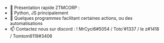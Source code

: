 - 👋 Présentation rapide ZTMCORP :
- 🌱 Python, JS principalement
- 💞️ Quelques programmes facilitant certaines actions, ou des automatisations
- 📫 Contactez nous sur discord : ! MrCyci6#5054   / Toto'#1337 / le z#1418 / Tomtom6119#3406


